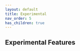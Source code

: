 ```yaml
---
layout: default
title: Experimental
nav_order: 5
has_children: true
---
```

## Experimental Features

